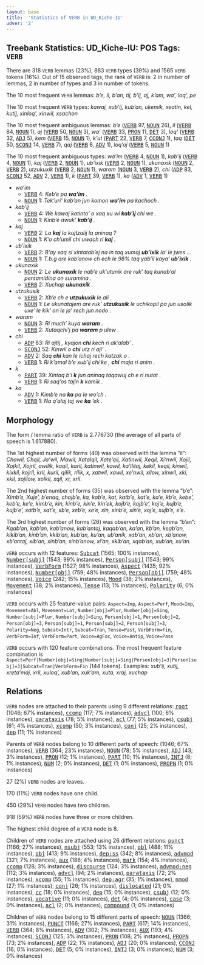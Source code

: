 ```yaml
---
layout: base
title:  'Statistics of VERB in UD_Kiche-IU'
udver: '2'
---
```


## Treebank Statistics: UD_Kiche-IU: POS Tags: `VERB`

There are 318 `VERB` lemmas (23%), 883 `VERB` types (39%) and 1565 `VERB` tokens (16%).
Out of 15 observed tags, the rank of `VERB` is: 2 in number of lemmas, 2 in number of types and 3 in number of tokens.

The 10 most frequent `VERB` lemmas: <em>bʼe, il, bʼan, tij, bʼij, aj, kʼam, waʼ, loqʼ, pe</em>

The 10 most frequent `VERB` types:  <em>kawaj, xubʼij, kubʼan, ukemik, xeatin, kel, kutij, xinloqʼ, xinwil, xsachon</em>

The 10 most frequent ambiguous lemmas: <em>bʼe</em> (<tt><a href="quc_iu-pos-VERB.html">VERB</a></tt> 97, <tt><a href="quc_iu-pos-NOUN.html">NOUN</a></tt> 26), <em>il</em> (<tt><a href="quc_iu-pos-VERB.html">VERB</a></tt> 84, <tt><a href="quc_iu-pos-NOUN.html">NOUN</a></tt> 1), <em>aj</em> (<tt><a href="quc_iu-pos-VERB.html">VERB</a></tt> 50, <tt><a href="quc_iu-pos-NOUN.html">NOUN</a></tt> 3), <em>waʼ</em> (<tt><a href="quc_iu-pos-VERB.html">VERB</a></tt> 33, <tt><a href="quc_iu-pos-PRON.html">PRON</a></tt> 11, <tt><a href="quc_iu-pos-DET.html">DET</a></tt> 3), <em>loqʼ</em> (<tt><a href="quc_iu-pos-VERB.html">VERB</a></tt> 32, <tt><a href="quc_iu-pos-ADJ.html">ADJ</a></tt> 5), <em>kem</em> (<tt><a href="quc_iu-pos-VERB.html">VERB</a></tt> 15, <tt><a href="quc_iu-pos-NOUN.html">NOUN</a></tt> 1), <em>kʼut</em> (<tt><a href="quc_iu-pos-PART.html">PART</a></tt> 22, <tt><a href="quc_iu-pos-VERB.html">VERB</a></tt> 7, <tt><a href="quc_iu-pos-CCONJ.html">CCONJ</a></tt> 1), <em>taq</em> (<tt><a href="quc_iu-pos-DET.html">DET</a></tt> 50, <tt><a href="quc_iu-pos-SCONJ.html">SCONJ</a></tt> 14, <tt><a href="quc_iu-pos-VERB.html">VERB</a></tt> 7), <em>qaj</em> (<tt><a href="quc_iu-pos-VERB.html">VERB</a></tt> 6, <tt><a href="quc_iu-pos-ADV.html">ADV</a></tt> 1), <em>loqʼoj</em> (<tt><a href="quc_iu-pos-VERB.html">VERB</a></tt> 5, <tt><a href="quc_iu-pos-NOUN.html">NOUN</a></tt> 1)

The 10 most frequent ambiguous types:  <em>waʼim</em> (<tt><a href="quc_iu-pos-VERB.html">VERB</a></tt> 4, <tt><a href="quc_iu-pos-NOUN.html">NOUN</a></tt> 1), <em>kabʼij</em> (<tt><a href="quc_iu-pos-VERB.html">VERB</a></tt> 4, <tt><a href="quc_iu-pos-NOUN.html">NOUN</a></tt> 1), <em>kaj</em> (<tt><a href="quc_iu-pos-VERB.html">VERB</a></tt> 2, <tt><a href="quc_iu-pos-NOUN.html">NOUN</a></tt> 1), <em>ubʼixik</em> (<tt><a href="quc_iu-pos-VERB.html">VERB</a></tt> 2, <tt><a href="quc_iu-pos-NOUN.html">NOUN</a></tt> 1), <em>ukunaxik</em> (<tt><a href="quc_iu-pos-NOUN.html">NOUN</a></tt> 2, <tt><a href="quc_iu-pos-VERB.html">VERB</a></tt> 2), <em>utzukuxik</em> (<tt><a href="quc_iu-pos-VERB.html">VERB</a></tt> 2, <tt><a href="quc_iu-pos-NOUN.html">NOUN</a></tt> 1), <em>waram</em> (<tt><a href="quc_iu-pos-NOUN.html">NOUN</a></tt> 3, <tt><a href="quc_iu-pos-VERB.html">VERB</a></tt> 2), <em>chi</em> (<tt><a href="quc_iu-pos-ADP.html">ADP</a></tt> 83, <tt><a href="quc_iu-pos-SCONJ.html">SCONJ</a></tt> 52, <tt><a href="quc_iu-pos-ADV.html">ADV</a></tt> 2, <tt><a href="quc_iu-pos-VERB.html">VERB</a></tt> 1), <em>k</em> (<tt><a href="quc_iu-pos-PART.html">PART</a></tt> 39, <tt><a href="quc_iu-pos-VERB.html">VERB</a></tt> 1), <em>ka</em> (<tt><a href="quc_iu-pos-ADV.html">ADV</a></tt> 1, <tt><a href="quc_iu-pos-VERB.html">VERB</a></tt> 1)


* <em>waʼim</em>
  * <tt><a href="quc_iu-pos-VERB.html">VERB</a></tt> 4: <em>Kebʼe pa <b>waʼim</b> .</em>
  * <tt><a href="quc_iu-pos-NOUN.html">NOUN</a></tt> 1: <em>Tekʼuriʼ kabʼan jun komon <b>waʼim</b> pa kachoch .</em>
* <em>kabʼij</em>
  * <tt><a href="quc_iu-pos-VERB.html">VERB</a></tt> 4: <em>We kawaj katintoʼ o xaq xu wi <b>kabʼij</b> chi we .</em>
  * <tt><a href="quc_iu-pos-NOUN.html">NOUN</a></tt> 1: <em>Kinbʼe awukʼ <b>kabʼij</b> .</em>
* <em>kaj</em>
  * <tt><a href="quc_iu-pos-VERB.html">VERB</a></tt> 2: <em>La <b>kaj</b> la kujtzalij la aninaq ?</em>
  * <tt><a href="quc_iu-pos-NOUN.html">NOUN</a></tt> 1: <em>Kʼo chʼumil chi uwach ri <b>kaj</b> .</em>
* <em>ubʼixik</em>
  * <tt><a href="quc_iu-pos-VERB.html">VERB</a></tt> 2: <em>Bʼay xaq si xintatabʼej na in taq xumaj <b>ubʼixik</b> laʼ le jwes ...</em>
  * <tt><a href="quc_iu-pos-NOUN.html">NOUN</a></tt> 1: <em>T.b.g are kabʼanow ch ech le 98% taq yabʼil kayaʼ <b>ubʼixik</b> .</em>
* <em>ukunaxik</em>
  * <tt><a href="quc_iu-pos-NOUN.html">NOUN</a></tt> 2: <em>Le <b>ukunaxik</b> le nabʼe ukʼutunik are rukʼ taq kunabʼal pentamidina on suramina .</em>
  * <tt><a href="quc_iu-pos-VERB.html">VERB</a></tt> 2: <em>Xuchap <b>ukunaxik</b> .</em>
* <em>utzukuxik</em>
  * <tt><a href="quc_iu-pos-VERB.html">VERB</a></tt> 2: <em>Xbʼe ch e <b>utzukuxik</b> le ali .</em>
  * <tt><a href="quc_iu-pos-NOUN.html">NOUN</a></tt> 1: <em>Le ukunatajem are rukʼ <b>utzukuxik</b> le uchikopil pa jun usolik uxeʼ le kikʼ on le jaʼ rech jun nodo .</em>
* <em>waram</em>
  * <tt><a href="quc_iu-pos-NOUN.html">NOUN</a></tt> 3: <em>Ri muchʼ kuya <b>waram</b> .</em>
  * <tt><a href="quc_iu-pos-VERB.html">VERB</a></tt> 2: <em>Xutaqchiʼj pa <b>waram</b> p ulew .</em>
* <em>chi</em>
  * <tt><a href="quc_iu-pos-ADP.html">ADP</a></tt> 83: <em>Ri ajtij , kyajon <b>chi</b> kech ri akʼalabʼ .</em>
  * <tt><a href="quc_iu-pos-SCONJ.html">SCONJ</a></tt> 52: <em>Kinwil o <b>chi</b> utz ri ajiʼ .</em>
  * <tt><a href="quc_iu-pos-ADV.html">ADV</a></tt> 2: <em>Saq <b>chi</b> kan le ichaj rech katzak o .</em>
  * <tt><a href="quc_iu-pos-VERB.html">VERB</a></tt> 1: <em>Ri kʼamal bʼe xubʼij chi ke , <b>chi</b> maja ri anim .</em>
* <em>k</em>
  * <tt><a href="quc_iu-pos-PART.html">PART</a></tt> 39: <em>Xintaq bʼi <b>k</b> jun aninaq taqawuj ch e ri nutat .</em>
  * <tt><a href="quc_iu-pos-VERB.html">VERB</a></tt> 1: <em>Ri saqʼos tajin <b>k</b> kamik .</em>
* <em>ka</em>
  * <tt><a href="quc_iu-pos-ADV.html">ADV</a></tt> 1: <em>Kimbʼe na <b>ka</b> pa le woʼch .</em>
  * <tt><a href="quc_iu-pos-VERB.html">VERB</a></tt> 1: <em>Na qʼalaj taj we <b>ka</b> ʼek .</em>

## Morphology

The form / lemma ratio of `VERB` is 2.776730 (the average of all parts of speech is 1.617880).

The 1st highest number of forms (40) was observed with the lemma “il”: <em>Chawil, Chqil, Jaʼwil, Mawil, Xatalqil, Xateʼqil, Xatinwil, Xeqil, Xiʼnwil, Xojil, Xojkil, Xojril, awilik, kaqil, karil, katinwil, kawil, kaʼilitaj, kekil, keqil, kinwil, kixkil, kojril, kril, kuril, qilik, rilik, x, xatwil, xawil, xeʼnwil, xilow, xinwil, xki, xkil, xojilow, xolkil, xqil, xr, xril</em>.

The 2nd highest number of forms (35) was observed with the lemma “bʼe”: <em>Ximbʼe, Xujeʼ, bʼenaq, chojbʼe, ka, kabʼe, kat, katbʼe, katʼe, kaʼe, kbʼe, kebeʼ, kebʼe, keʼe, kimbʼe, kin, kinbʼe, kinʼe, kinʼek, kojbʼe, kojbʼeʼ, kojʼe, kujbʼe, kujbʼeʼ, xatbʼe, xatʼe, xbʼe, xebʼe, xeʼe, xin, xinbʼe, xinʼe, xojʼe, xujbʼe, xʼe</em>.

The 3rd highest number of forms (26) was observed with the lemma “bʼan”: <em>Kqabʼan, kabʼan, kabʼanow, kabʼantaj, kaqabʼan, kaʼan, kbʼan, keqbʼan, kikibʼan, kinbʼan, kkibʼan, kubʼan, kuʼan, ubʼanik, xabʼan, xbʼan, xbʼanow, xbʼantaj, xibʼan, xinbʼan, xinbʼanow, xiʼan, xkibʼan, xqabʼan, xubʼan, xuʼan</em>.

`VERB` occurs with 12 features: <tt><a href="quc_iu-feat-Subcat.html">Subcat</a></tt> (1565; 100% instances), <tt><a href="quc_iu-feat-Number-subj.html">Number[subj]</a></tt> (1543; 99% instances), <tt><a href="quc_iu-feat-Person-subj.html">Person[subj]</a></tt> (1543; 99% instances), <tt><a href="quc_iu-feat-VerbForm.html">VerbForm</a></tt> (1527; 98% instances), <tt><a href="quc_iu-feat-Aspect.html">Aspect</a></tt> (1435; 92% instances), <tt><a href="quc_iu-feat-Number-obj.html">Number[obj]</a></tt> (759; 48% instances), <tt><a href="quc_iu-feat-Person-obj.html">Person[obj]</a></tt> (759; 48% instances), <tt><a href="quc_iu-feat-Voice.html">Voice</a></tt> (242; 15% instances), <tt><a href="quc_iu-feat-Mood.html">Mood</a></tt> (38; 2% instances), <tt><a href="quc_iu-feat-Movement.html">Movement</a></tt> (38; 2% instances), <tt><a href="quc_iu-feat-Tense.html">Tense</a></tt> (13; 1% instances), <tt><a href="quc_iu-feat-Polarity.html">Polarity</a></tt> (6; 0% instances)

`VERB` occurs with 25 feature-value pairs: `Aspect=Imp`, `Aspect=Perf`, `Mood=Imp`, `Movement=Abl`, `Movement=Lat`, `Number[obj]=Plur`, `Number[obj]=Sing`, `Number[subj]=Plur`, `Number[subj]=Sing`, `Person[obj]=1`, `Person[obj]=2`, `Person[obj]=3`, `Person[subj]=1`, `Person[subj]=2`, `Person[subj]=3`, `Polarity=Neg`, `Subcat=Intr`, `Subcat=Tran`, `Tense=Past`, `VerbForm=Fin`, `VerbForm=Inf`, `VerbForm=Part`, `Voice=AgFoc`, `Voice=Antip`, `Voice=Pass`

`VERB` occurs with 120 feature combinations.
The most frequent feature combination is `Aspect=Perf|Number[obj]=Sing|Number[subj]=Sing|Person[obj]=3|Person[subj]=3|Subcat=Tran|VerbForm=Fin` (144 tokens).
Examples: <em>xubʼij, xutij, xretaʼmaj, xril, xuloqʼ, xubʼan, xukʼam, xuta, xraj, xuchap</em>


## Relations

`VERB` nodes are attached to their parents using 9 different relations: <tt><a href="quc_iu-dep-root.html">root</a></tt> (1046; 67% instances), <tt><a href="quc_iu-dep-ccomp.html">ccomp</a></tt> (117; 7% instances), <tt><a href="quc_iu-dep-advcl.html">advcl</a></tt> (100; 6% instances), <tt><a href="quc_iu-dep-parataxis.html">parataxis</a></tt> (78; 5% instances), <tt><a href="quc_iu-dep-acl.html">acl</a></tt> (77; 5% instances), <tt><a href="quc_iu-dep-csubj.html">csubj</a></tt> (61; 4% instances), <tt><a href="quc_iu-dep-xcomp.html">xcomp</a></tt> (50; 3% instances), <tt><a href="quc_iu-dep-conj.html">conj</a></tt> (25; 2% instances), <tt><a href="quc_iu-dep-dep.html">dep</a></tt> (11; 1% instances)

Parents of `VERB` nodes belong to 10 different parts of speech:  (1046; 67% instances), <tt><a href="quc_iu-pos-VERB.html">VERB</a></tt> (364; 23% instances), <tt><a href="quc_iu-pos-NOUN.html">NOUN</a></tt> (78; 5% instances), <tt><a href="quc_iu-pos-ADJ.html">ADJ</a></tt> (43; 3% instances), <tt><a href="quc_iu-pos-PRON.html">PRON</a></tt> (12; 1% instances), <tt><a href="quc_iu-pos-PART.html">PART</a></tt> (10; 1% instances), <tt><a href="quc_iu-pos-INTJ.html">INTJ</a></tt> (8; 1% instances), <tt><a href="quc_iu-pos-NUM.html">NUM</a></tt> (2; 0% instances), <tt><a href="quc_iu-pos-DET.html">DET</a></tt> (1; 0% instances), <tt><a href="quc_iu-pos-PROPN.html">PROPN</a></tt> (1; 0% instances)

27 (2%) `VERB` nodes are leaves.

170 (11%) `VERB` nodes have one child.

450 (29%) `VERB` nodes have two children.

918 (59%) `VERB` nodes have three or more children.

The highest child degree of a `VERB` node is 8.

Children of `VERB` nodes are attached using 26 different relations: <tt><a href="quc_iu-dep-punct.html">punct</a></tt> (1166; 27% instances), <tt><a href="quc_iu-dep-nsubj.html">nsubj</a></tt> (553; 13% instances), <tt><a href="quc_iu-dep-obl.html">obl</a></tt> (488; 11% instances), <tt><a href="quc_iu-dep-obj.html">obj</a></tt> (413; 9% instances), <tt><a href="quc_iu-dep-dep-ss.html">dep:ss</a></tt> (342; 8% instances), <tt><a href="quc_iu-dep-advmod.html">advmod</a></tt> (321; 7% instances), <tt><a href="quc_iu-dep-aux.html">aux</a></tt> (186; 4% instances), <tt><a href="quc_iu-dep-mark.html">mark</a></tt> (154; 4% instances), <tt><a href="quc_iu-dep-ccomp.html">ccomp</a></tt> (128; 3% instances), <tt><a href="quc_iu-dep-discourse.html">discourse</a></tt> (124; 3% instances), <tt><a href="quc_iu-dep-advmod-neg.html">advmod:neg</a></tt> (112; 3% instances), <tt><a href="quc_iu-dep-advcl.html">advcl</a></tt> (94; 2% instances), <tt><a href="quc_iu-dep-parataxis.html">parataxis</a></tt> (72; 2% instances), <tt><a href="quc_iu-dep-xcomp.html">xcomp</a></tt> (55; 1% instances), <tt><a href="quc_iu-dep-dep-agr.html">dep:agr</a></tt> (35; 1% instances), <tt><a href="quc_iu-dep-nmod.html">nmod</a></tt> (27; 1% instances), <tt><a href="quc_iu-dep-conj.html">conj</a></tt> (26; 1% instances), <tt><a href="quc_iu-dep-dislocated.html">dislocated</a></tt> (21; 0% instances), <tt><a href="quc_iu-dep-cc.html">cc</a></tt> (18; 0% instances), <tt><a href="quc_iu-dep-dep.html">dep</a></tt> (15; 0% instances), <tt><a href="quc_iu-dep-csubj.html">csubj</a></tt> (12; 0% instances), <tt><a href="quc_iu-dep-vocative.html">vocative</a></tt> (11; 0% instances), <tt><a href="quc_iu-dep-det.html">det</a></tt> (4; 0% instances), <tt><a href="quc_iu-dep-case.html">case</a></tt> (3; 0% instances), <tt><a href="quc_iu-dep-acl.html">acl</a></tt> (2; 0% instances), <tt><a href="quc_iu-dep-compound.html">compound</a></tt> (1; 0% instances)

Children of `VERB` nodes belong to 15 different parts of speech: <tt><a href="quc_iu-pos-NOUN.html">NOUN</a></tt> (1366; 31% instances), <tt><a href="quc_iu-pos-PUNCT.html">PUNCT</a></tt> (1166; 27% instances), <tt><a href="quc_iu-pos-PART.html">PART</a></tt> (617; 14% instances), <tt><a href="quc_iu-pos-VERB.html">VERB</a></tt> (364; 8% instances), <tt><a href="quc_iu-pos-ADV.html">ADV</a></tt> (302; 7% instances), <tt><a href="quc_iu-pos-AUX.html">AUX</a></tt> (193; 4% instances), <tt><a href="quc_iu-pos-SCONJ.html">SCONJ</a></tt> (125; 3% instances), <tt><a href="quc_iu-pos-PRON.html">PRON</a></tt> (108; 2% instances), <tt><a href="quc_iu-pos-PROPN.html">PROPN</a></tt> (73; 2% instances), <tt><a href="quc_iu-pos-ADP.html">ADP</a></tt> (22; 1% instances), <tt><a href="quc_iu-pos-ADJ.html">ADJ</a></tt> (20; 0% instances), <tt><a href="quc_iu-pos-CCONJ.html">CCONJ</a></tt> (16; 0% instances), <tt><a href="quc_iu-pos-DET.html">DET</a></tt> (5; 0% instances), <tt><a href="quc_iu-pos-INTJ.html">INTJ</a></tt> (3; 0% instances), <tt><a href="quc_iu-pos-NUM.html">NUM</a></tt> (3; 0% instances)


